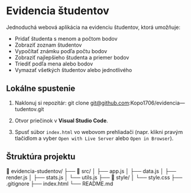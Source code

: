 # Evidencia študentov

Jednoduchá webová aplikácia na evidenciu študentov, ktorá umožňuje:

- Pridať študenta s menom a počtom bodov
- Zobraziť zoznam študentov
- Vypočítať známku podľa počtu bodov
- Zobraziť najlepšieho študenta a priemer bodov
- Triediť podľa mena alebo bodov
- Vymazať všetkých študentov alebo jednotlivého

## Lokálne spustenie

1. Naklonuj si repozitár: 
git clone git@github.com:Kopo1706/evidencia—tudentov.git
2. Otvor priečinok v **Visual Studio Code**.

3. Spusť súbor `index.html` vo webovom prehliadači (napr. klikni pravým tlačidlom a vyber `Open with Live Server` alebo `Open in Browser`).

## Štruktúra projektu

📁 evidencia-studentov/
├── 📁 src/
│   ├── app.js
│   ├── data.js
│   ├── render.js
│   ├── stats.js
│   └── utils.js
├── 📁 style/
│   └── style.css
├── .gitignore
├── index.html
└── README.md